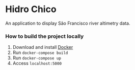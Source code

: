 # Hidro Chico

An application to display São Francisco river altimetry data.

### How to build the project locally

1. Download and install [Docker](https://www.docker.com/)
2. Run `docker-compose build`
3. Run `docker-compose up`
4. Access `localhost:5000`
